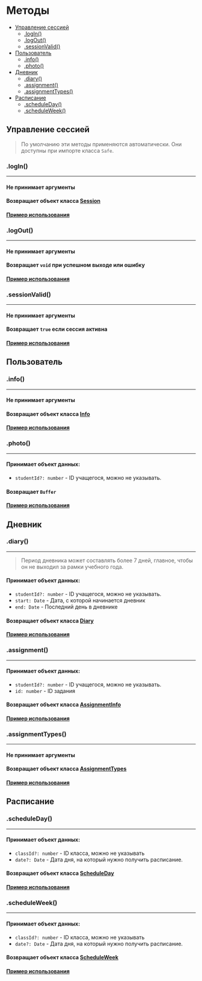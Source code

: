 # Методы

- [Управление сессией](#управление-сессией)
  - [.logIn()](#login)
  - [.logOut()](#logout)
  - [.sessionValid()](#sessionvalid)
- [Пользователь](#пользователь)
  - [.info()](#info)
  - [.photo()](#photo)
- [Дневник](#дневник)
  - [.diary()](#diary)
  - [.assignment()](#assignment)
  - [.assignmentTypes()](#assignmenttypes)
- [Расписание](#расписание)
  - [.scheduleDay()](#scheduleday)
  - [.scheduleWeek()](#scheduleweek)

## Управление сессией

> По умолчанию эти методы применяются автоматически.
> Они доступны при импорте класса `Safe`.

### .logIn()

---

#### Не принимает аргументы

#### Возвращает объект класса [Session](reference.md#session)

#### [Пример использования](examples/controlSession.md)

### .logOut()

---

#### Не принимает аргументы

#### Возвращает `void` при успешном выходе или ошибку

#### [Пример использования](examples/controlSession.md)

### .sessionValid()

---

#### Не принимает аргументы

#### Возвращает `true` если сессия активна

#### [Пример использования](examples/sessionValid.md)

## Пользователь

### .info()

---

#### Не принимает аргументы

#### Возвращает объект класса [Info](reference.md#info)

#### [Пример использования](examples/info.md)

### .photo()

---

#### Принимает объект данных:

- `studentId?: number` - ID учащегося, можно не указывать.

#### Возвращает `Buffer`

#### [Пример использования](examples/photo.md)

## Дневник

### .diary()

---

> Период дневника может составлять более 7 дней, главное, чтобы он не выходил за рамки учебного года.

#### Принимает объект данных:

- `studentId?: number` - ID учащегося, можно не указывать.
- `start: Date` - Дата, с которой начинается дневник
- `end: Date` - Последний день в дневнике

#### Возвращает объект класса [Diary](reference.md#diary)

#### [Пример использования](examples/diary.md)

### .assignment()

---

#### Принимает объект данных:

- `studentId?: number` - ID учащегося, можно не указывать.
- `id: number` - ID задания

#### Возвращает объект класса [AssignmentInfo](reference.md#assignmentinfo)

#### [Пример использования](examples/assignment.md)

### .assignmentTypes()

---

#### Не принимает аргументы

#### Возвращает объект класса [AssignmentTypes](reference.md#assignmenttypes)

#### [Пример использования](examples/assignmentTypes.md)

## Расписание

### .scheduleDay()

---

#### Принимает объект данных:

- `classId?: number` - ID класса, можно не указывать
- `date?: Date` - Дата дня, на который нужно получить расписание.

#### Возвращает объект класса [ScheduleDay](reference.md#scheduleday)

#### [Пример использования](examples/scheduleday.md)

### .scheduleWeek()

---

#### Принимает объект данных:

- `classId?: number` - ID класса, можно не указывать
- `date?: Date` - Дата дня, на который нужно получить расписание.

#### Возвращает объект класса [ScheduleWeek](reference.md#scheduleweek)

#### [Пример использования](examples/scheduleweek.md)
